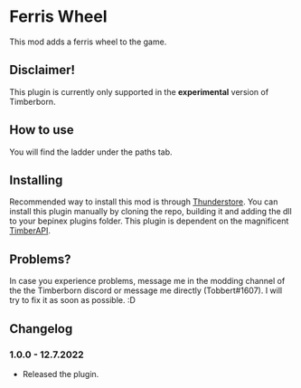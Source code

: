 # Ferris Wheel

This mod adds a ferris wheel to the game.

## Disclaimer!

This plugin is currently only supported in the **experimental** version of Timberborn.

## How to use

You will find the ladder under the paths tab. 

## Installing

Recommended way to install this mod is through [Thunderstore](https://timberborn.thunderstore.io/). You can install this plugin manually by cloning the repo, building it
and adding the dll to your bepinex plugins folder. This plugin is dependent on the magnificent [TimberAPI](https://github.com/Timberborn-Modding-Central/TimberAPI).

## Problems?

In case you experience problems, message me in the modding channel of the the Timberborn discord or message me directly (Tobbert#1607). I will try to fix it as soon as possible. :D

## Changelog

### 1.0.0 - 12.7.2022

- Released the plugin.
